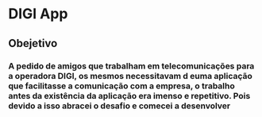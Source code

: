 # DIGI App

## Obejetivo
### A pedido de amigos que trabalham em telecomunicações para a operadora DIGI, os mesmos necessitavam d euma aplicação que facilitasse a comunicação com a empresa, o trabalho antes da existência da aplicação era imenso e repetitivo. Pois devido a isso abracei o desafio e comecei a desenvolver